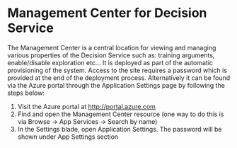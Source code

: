 # Management Center for Decision Service
The Management Center is a central location for viewing and managing various properties of the Decision Service such as: training arguments, enable/disable exploration etc... It is deployed as part of the automatic provisioning of the system. Access to the site requires a password which is provided at the end of the deployment process. Alternatively it can be found via the Azure portal through the Application Settings page by following the steps below:
1. Visit the Azure portal at http://portal.azure.com
2. Find and open the Management Center resource (one way to do this is via Browse -> App Services -> Search by name)
3. In the Settings blade, open Application Settings. The password will be shown under App Settings section
